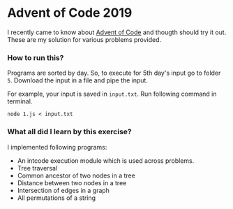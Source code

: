 Advent of Code 2019
===================

I recently came to know about [Advent of Code](https://adventofcode.com/) and thougth
should try it out. These are my solution for various problems provided.

### How to run this?
Programs are sorted by day. So, to execute for 5th day's input go to folder `5`.
Download the input in a file and pipe the input.

For example, your input is saved in `input.txt`. Run following command in terminal.

```
node 1.js < input.txt
```

### What all did I learn by this exercise?

I implemented following programs:
- An intcode execution module which is used across problems.
- Tree traversal
- Common ancestor of two nodes in a tree
- Distance between two nodes in a tree
- Intersection of edges in a graph
- All permutations of a string